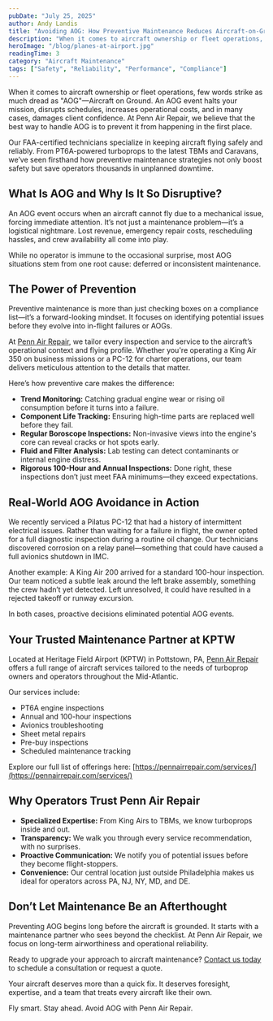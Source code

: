 ```yaml
---
pubDate: "July 25, 2025"
author: Andy Landis
title: "Avoiding AOG: How Preventive Maintenance Reduces Aircraft-on-Ground Scenarios"
description: "When it comes to aircraft ownership or fleet operations, few words strike as much dread as AOG—Aircraft on Ground. An AOG event halts your mission, disrupts schedules, increases operational costs, and in many cases, damages client confidence. At Penn Air Repair, we believe that the best way to handle AOG is to prevent it from happening in the first place."
heroImage: "/blog/planes-at-airport.jpg"
readingTime: 3
category: "Aircraft Maintenance"
tags: ["Safety", "Reliability", "Performance", "Compliance"]
---
```


When it comes to aircraft ownership or fleet operations, few words strike as much dread as "AOG"—Aircraft on Ground. An AOG event halts your mission, disrupts schedules, increases operational costs, and in many cases, damages client confidence. At Penn Air Repair, we believe that the best way to handle AOG is to prevent it from happening in the first place.

Our FAA-certified technicians specialize in keeping aircraft flying safely and reliably. From PT6A-powered turboprops to the latest TBMs and Caravans, we’ve seen firsthand how preventive maintenance strategies not only boost safety but save operators thousands in unplanned downtime.

## What Is AOG and Why Is It So Disruptive?

An AOG event occurs when an aircraft cannot fly due to a mechanical issue, forcing immediate attention. It’s not just a maintenance problem—it’s a logistical nightmare. Lost revenue, emergency repair costs, rescheduling hassles, and crew availability all come into play.

While no operator is immune to the occasional surprise, most AOG situations stem from one root cause: deferred or inconsistent maintenance.

## The Power of Prevention

Preventive maintenance is more than just checking boxes on a compliance list—it’s a forward-looking mindset. It focuses on identifying potential issues before they evolve into in-flight failures or AOGs.

At [Penn Air Repair](https://pennairrepair.com/services/), we tailor every inspection and service to the aircraft’s operational context and flying profile. Whether you're operating a King Air 350 on business missions or a PC-12 for charter operations, our team delivers meticulous attention to the details that matter.

Here’s how preventive care makes the difference:

- **Trend Monitoring:** Catching gradual engine wear or rising oil consumption before it turns into a failure.
- **Component Life Tracking:** Ensuring high-time parts are replaced well before they fail.
- **Regular Boroscope Inspections:** Non-invasive views into the engine's core can reveal cracks or hot spots early.
- **Fluid and Filter Analysis:** Lab testing can detect contaminants or internal engine distress.
- **Rigorous 100-Hour and Annual Inspections:** Done right, these inspections don’t just meet FAA minimums—they exceed expectations.

## Real-World AOG Avoidance in Action

We recently serviced a Pilatus PC-12 that had a history of intermittent electrical issues. Rather than waiting for a failure in flight, the owner opted for a full diagnostic inspection during a routine oil change. Our technicians discovered corrosion on a relay panel—something that could have caused a full avionics shutdown in IMC.

Another example: A King Air 200 arrived for a standard 100-hour inspection. Our team noticed a subtle leak around the left brake assembly, something the crew hadn’t yet detected. Left unresolved, it could have resulted in a rejected takeoff or runway excursion.

In both cases, proactive decisions eliminated potential AOG events.

## Your Trusted Maintenance Partner at KPTW

Located at Heritage Field Airport (KPTW) in Pottstown, PA, [Penn Air Repair](https://pennairrepair.com/about/) offers a full range of aircraft services tailored to the needs of turboprop owners and operators throughout the Mid-Atlantic.

Our services include:

- PT6A engine inspections
- Annual and 100-hour inspections
- Avionics troubleshooting
- Sheet metal repairs
- Pre-buy inspections
- Scheduled maintenance tracking

Explore our full list of offerings here: [https://pennairrepair.com/services/](https://pennairrepair.com/services/)

## Why Operators Trust Penn Air Repair

- **Specialized Expertise:** From King Airs to TBMs, we know turboprops inside and out.
- **Transparency:** We walk you through every service recommendation, with no surprises.
- **Proactive Communication:** We notify you of potential issues before they become flight-stoppers.
- **Convenience:** Our central location just outside Philadelphia makes us ideal for operators across PA, NJ, NY, MD, and DE.

## Don’t Let Maintenance Be an Afterthought

Preventing AOG begins long before the aircraft is grounded. It starts with a maintenance partner who sees beyond the checklist. At Penn Air Repair, we focus on long-term airworthiness and operational reliability.

Ready to upgrade your approach to aircraft maintenance? [Contact us today](https://pennairrepair.com/#contact-us) to schedule a consultation or request a quote.

Your aircraft deserves more than a quick fix. It deserves foresight, expertise, and a team that treats every aircraft like their own.

Fly smart. Stay ahead. Avoid AOG with Penn Air Repair.
